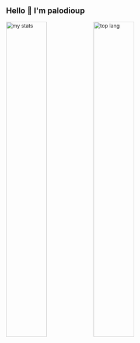 ## Hello 👋 I'm palodioup

<img alt="my stats" align= "left" width="47%" src="https://github-readme-stats.vercel.app/api?username=Microsoft"/>

<img alt="top lang" align= "left" width="47%" src="https://github-readme-stats.vercel.app/api/top-langs/?username=Microsoft&layout=compact"/>

